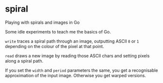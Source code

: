 # spiral
Playing with spirals and images in Go

Some idle experiments to teach me the basics of Go.

`write` traces a spiral path through an image, outputting ASCII `0` or `1` depending on the colour of the pixel at that point.

`read` draws a new image by reading those ASCII chars and setting pixels along a spiral path.

If you set the `width` and `period` parameters the same, you get a recognisable approximation of the input image. Otherwise
you get warped versions.
